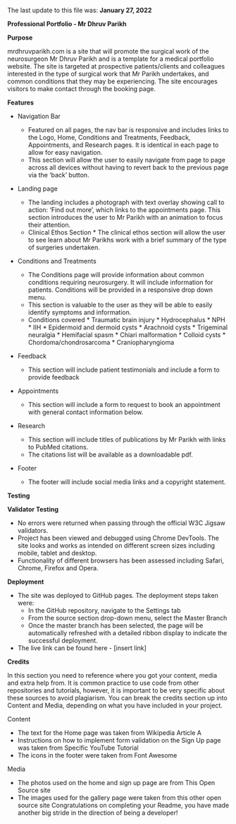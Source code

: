 

The last update to this file was: **January 27, 2022**

**Professional Portfolio - Mr Dhruv Parikh**

**Purpose**

mrdhruvparikh.com is a site that will promote the surgical work of the neurosurgeon Mr Dhruv Parikh and is a template for a medical portfolio website. The site is targeted at prospective patients/clients and colleagues interested in the type of surgical work that Mr Parikh undertakes, and common conditions that they may be experiencing. The site encourages visitors to make contact through the booking page. 


**Features**

* Navigation Bar
    * Featured on all pages, the nav bar is responsive and includes links to the Logo, Home, Conditions and Treatments, Feedback, Appointments, and Research pages. It is identical in each page to allow for easy navigation.
    * This section will allow the user to easily navigate from page to page across all devices without having to revert back to the previous page via the ‘back’ button.

* Landing page
    * The landing includes a photograph with text overlay showing call to action: ‘Find out more’, which links to the appointments page. This section introduces the user to Mr Parikh with an animation to focus their attention.
    * Clinical Ethos Section
          * The clinical ethos section will allow the user to see learn about Mr Parikhs work with a brief summary of the type of surgeries undertaken.           

* Conditions and Treatments 
    * The Conditions page will provide information about common conditions requiring neurosurgery. It will include information for patients. Conditions will be provided in a responsive drop down menu. 
    * This section is valuable to the user as they will be able to easily identify symptoms and information. 
    * Conditions covered
          * Traumatic brain injury
          * Hydrocephalus
          * NPH
          * IIH
          * Epidermoid and dermoid cysts
          * Arachnoid cysts
          * Trigeminal neuralgia 
          * Hemifacial spasm
          * Chiari malformation 
          * Colloid cysts
          * Chordoma/chondrosarcoma
          * Craniopharyngioma

* Feedback
    * This section will include patient testimonials and include a form to provide feedback 
* Appointments
    * This section will include a form to request to book an appointment with general contact information below. 
* Research
    * This section will include titles of publications by Mr Parikh with links to PubMed citations. 
    * The citations list will be available as a downloadable pdf. 
* Footer 
    * The footer will include social media links and a copyright statement.

**Testing** 

**Validator Testing**
* No errors were returned when passing through the official W3C Jigsaw validators.
* Project has been viewed and debugged using Chrome DevTools. The site looks and works as intended on different screen sizes including mobile, tablet and desktop.
* Functionality of different browsers has been assessed including Safari, Chrome, Firefox and Opera. 

**Deployment**

* The site was deployed to GitHub pages. The deployment steps taken were:
    * In the GitHub repository, navigate to the Settings tab
    * From the source section drop-down menu, select the Master Branch
    * Once the master branch has been selected, the page will be automatically refreshed with a detailed ribbon display to indicate the successful deployment.
* The live link can be found here - [insert link]

**Credits**

In this section you need to reference where you got your content, media and extra help from. It is common practice to use code from other repositories and tutorials, however, it is important to be very specific about these sources to avoid plagiarism.
You can break the credits section up into Content and Media, depending on what you have included in your project.

Content
* The text for the Home page was taken from Wikipedia Article A
* Instructions on how to implement form validation on the Sign Up page was taken from Specific YouTube Tutorial
* The icons in the footer were taken from Font Awesome

Media
* The photos used on the home and sign up page are from This Open Source site
* The images used for the gallery page were taken from this other open source site
Congratulations on completing your Readme, you have made another big stride in the direction of being a developer!

